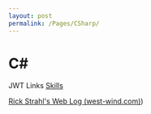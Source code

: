 ```yaml
---
layout: post
permalink: /Pages/CSharp/
---
```

# C# 

JWT Links
[Skills](/skills/)

[Rick Strahl's Web Log (west-wind.com)](https://weblog.west-wind.com/posts/2021/Mar/09/Role-based-JWT-Tokens-in-ASPNET-Core?utm_source=feedburner&utm_medium=feed&utm_campaign=Feed%3A+RickStrahl+%28Rick+Strahl%27s+WebLog%29))
